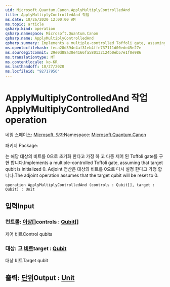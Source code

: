 ```yaml
---
uid: Microsoft.Quantum.Canon.ApplyMultiplyControlledAnd
title: ApplyMultiplyControlledAnd 작업
ms.date: 10/26/2020 12:00:00 AM
ms.topic: article
qsharp.kind: operation
qsharp.namespace: Microsoft.Quantum.Canon
qsharp.name: ApplyMultiplyControlledAnd
qsharp.summary: Implements a multiple-controlled Toffoli gate, assuming that target qubit is initialized 0.  The adjoint operation assumes that the target qubit will be reset to 0.
ms.openlocfilehash: feca28d394e4af31eb4ffe737111d00ede45e27e
ms.sourcegitcommit: 29e0d88a30e4166fa580132124b0eb57e1f0e986
ms.translationtype: MT
ms.contentlocale: ko-KR
ms.lasthandoff: 10/27/2020
ms.locfileid: "92717956"
---
```

# <a name="applymultiplycontrolledand-operation"></a><span data-ttu-id="c1686-102">ApplyMultiplyControlledAnd 작업</span><span class="sxs-lookup"><span data-stu-id="c1686-102">ApplyMultiplyControlledAnd operation</span></span>

<span data-ttu-id="c1686-103">네임 스페이스: [Microsoft. 양자](xref:Microsoft.Quantum.Canon)</span><span class="sxs-lookup"><span data-stu-id="c1686-103">Namespace: [Microsoft.Quantum.Canon](xref:Microsoft.Quantum.Canon)</span></span>

<span data-ttu-id="c1686-104">패키지 [](https://nuget.org/packages/)</span><span class="sxs-lookup"><span data-stu-id="c1686-104">Package: [](https://nuget.org/packages/)</span></span>


<span data-ttu-id="c1686-105">는 해당 대상의 비트를 0으로 초기화 한다고 가정 하 고 다중 제어 된 Toffoli gate를 구현 합니다.</span><span class="sxs-lookup"><span data-stu-id="c1686-105">Implements a multiple-controlled Toffoli gate, assuming that target qubit is initialized 0.</span></span>  <span data-ttu-id="c1686-106">Adjoint 연산은 대상의 비트를 0으로 다시 설정 한다고 가정 합니다.</span><span class="sxs-lookup"><span data-stu-id="c1686-106">The adjoint operation assumes that the target qubit will be reset to 0.</span></span>

```qsharp
operation ApplyMultiplyControlledAnd (controls : Qubit[], target : Qubit) : Unit
```


## <a name="input"></a><span data-ttu-id="c1686-107">입력</span><span class="sxs-lookup"><span data-stu-id="c1686-107">Input</span></span>

### <a name="controls--qubit"></a><span data-ttu-id="c1686-108">컨트롤: [이상](xref:microsoft.quantum.lang-ref.qubit)[]</span><span class="sxs-lookup"><span data-stu-id="c1686-108">controls : [Qubit](xref:microsoft.quantum.lang-ref.qubit)[]</span></span>

<span data-ttu-id="c1686-109">제어 비트</span><span class="sxs-lookup"><span data-stu-id="c1686-109">Control qubits</span></span>


### <a name="target--qubit"></a><span data-ttu-id="c1686-110">대상: 고 [비트](xref:microsoft.quantum.lang-ref.qubit)</span><span class="sxs-lookup"><span data-stu-id="c1686-110">target : [Qubit](xref:microsoft.quantum.lang-ref.qubit)</span></span>

<span data-ttu-id="c1686-111">대상 비트</span><span class="sxs-lookup"><span data-stu-id="c1686-111">Target qubit</span></span>



## <a name="output--unit"></a><span data-ttu-id="c1686-112">출력: [단위](xref:microsoft.quantum.lang-ref.unit)</span><span class="sxs-lookup"><span data-stu-id="c1686-112">Output : [Unit](xref:microsoft.quantum.lang-ref.unit)</span></span>

